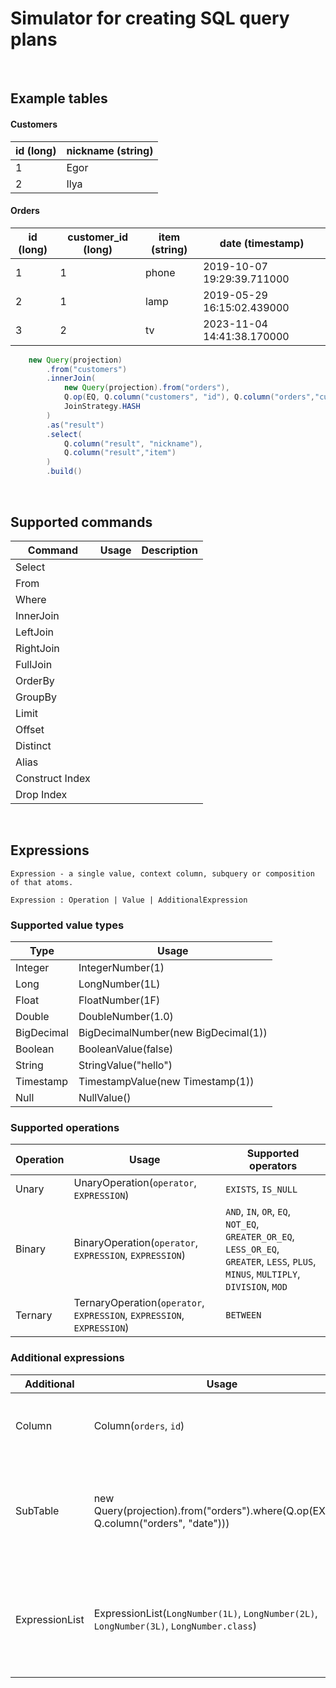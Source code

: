 # Simulator for creating SQL query plans

&nbsp;

## Example tables

#### Customers

| id (long) | nickname (string) |
|-----------|-------------------|
| 1         | Egor              |
| 2         | Ilya              |

#### Orders

| id (long) | customer_id (long) | item (string) | date (timestamp)           |
|-----------|--------------------|---------------|----------------------------|
| 1         | 1                  | phone         | 2019-10-07 19:29:39.711000 |
| 2         | 1                  | lamp          | 2019-05-29 16:15:02.439000 |
| 3         | 2                  | tv            | 2023-11-04 14:41:38.170000 |

```java 
    new Query(projection)
        .from("customers")
        .innerJoin(
            new Query(projection).from("orders"),
            Q.op(EQ, Q.column("customers", "id"), Q.column("orders","customer_id")),
            JoinStrategy.HASH
        )
        .as("result")
        .select(
            Q.column("result", "nickname"),
            Q.column("result","item")
        )
        .build()
```

&nbsp;

## Supported commands

| Command         | Usage | Description |
|-----------------|-------|-------------|
| Select          |       |             |
| From            |       |             |
| Where           |       |             |
| InnerJoin       |       |             |
| LeftJoin        |       |             |
| RightJoin       |       |             |
| FullJoin        |       |             |
| OrderBy         |       |             |
| GroupBy         |       |             |
| Limit           |       |             |
| Offset          |       |             |
| Distinct        |       |             |
| Alias           |       |             |
| Construct Index |       |             |
| Drop Index      |       |             |

&nbsp;

## Expressions

    Expression - a single value, context column, subquery or composition of that atoms.

    Expression : Operation | Value | AdditionalExpression

### Supported value types

| Type       | Usage                               |
|------------|-------------------------------------|
| Integer    | IntegerNumber(1)                    |
| Long       | LongNumber(1L)                      |
| Float      | FloatNumber(1F)                     |
| Double     | DoubleNumber(1.0)                   |
| BigDecimal | BigDecimalNumber(new BigDecimal(1)) |
| Boolean    | BooleanValue(false)                 |
| String     | StringValue("hello")                |
| Timestamp  | TimestampValue(new Timestamp(1))    |
| Null       | NullValue()                         |

### Supported operations

| Operation | Usage                                                                  | Supported operators                                                                                                                 |
|-----------|------------------------------------------------------------------------|-------------------------------------------------------------------------------------------------------------------------------------|
| Unary     | UnaryOperation(`operator`, `EXPRESSION`)                               | `EXISTS`, `IS_NULL`                                                                                                                 |
| Binary    | BinaryOperation(`operator`, `EXPRESSION`, `EXPRESSION`)                | `AND`, `IN`, `OR`, `EQ`, `NOT_EQ`, `GREATER_OR_EQ`, `LESS_OR_EQ`, `GREATER`, `LESS`, `PLUS`, `MINUS`, `MULTIPLY`, `DIVISION`, `MOD` |
| Ternary   | TernaryOperation(`operator`, `EXPRESSION`, `EXPRESSION`, `EXPRESSION`) | `BETWEEN`                                                                                                                           |

### Additional expressions

| Additional     | Usage                                                                                    | Description                                                                      |
|----------------|------------------------------------------------------------------------------------------|----------------------------------------------------------------------------------|
| Column         | Column(`orders`, `id`)                                                                   | Reference to the value of the current context                                    |
| SubTable       | new Query(projection).from("orders").where(Q.op(EXISTS, Q.column("orders", "date")))     | Internal query. If it depends on the context, it will be calculated for each HeaderRow |
| ExpressionList | ExpressionList(`LongNumber(1L)`, `LongNumber(2L)`, `LongNumber(3L)`, `LongNumber.class`) | Used for internal type casting. Сan also be used directly as a list of `value`   |